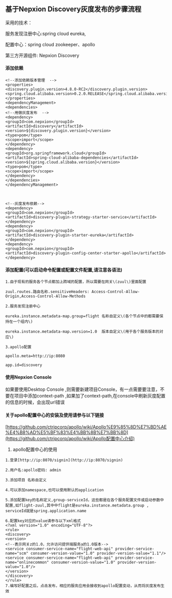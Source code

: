 ## 基于Nepxion Discovery灰度发布的步骤流程

采用的技术：

服务发现注册中心:spring cloud eureka,

配置中心：spring cloud zookeeper、apollo

第三方开源组件: Nepxion Discovery

#### 添加依赖

```
<!--添加依赖版本管理  -->
<properties>
<discovery.plugin.version>4.8.0-RC2</discovery.plugin.version>
<spring.cloud.alibaba.version>0.2.0.RELEASE</spring.cloud.alibaba.version>
</properties>
<dependencyManagement>
<dependencies>
<!--用做灰度发布  -->
<dependency>
<groupId>com.nepxion</groupId>
<artifactId>discovery</artifactId>
<version>${discovery.plugin.version}</version>
<type>pom</type>
<scope>import</scope>
</dependency>
<dependency>
<groupId>org.springframework.cloud</groupId>
<artifactId>spring-cloud-alibaba-dependencies</artifactId>
<version>${spring.cloud.alibaba.version}</version>
<type>pom</type>
<scope>import</scope>
</dependency>
</dependencies>
</dependencyManagement>



<!--灰度发布依赖-->
<dependency>
<groupId>com.nepxion</groupId>
<artifactId>discovery-plugin-strategy-starter-service</artifactId>
</dependency>
<dependency>
<groupId>com.nepxion</groupId>
<artifactId>discovery-plugin-starter-eureka</artifactId>
</dependency>
<dependency>
<groupId>com.nepxion</groupId>
<artifactId>discovery-plugin-config-center-starter-apollo</artifactId>
</dependency>
```

#### 添加配置\(可以启动命令配置或配置文件配置,请注意各语法\)

```
1.由于现有的服务各个节点都加上跨域的配置，所以需要在网关\(zuul\)里面配置

zuul.routes.路由名称.sensitiveHeaders: Access-Control-Allow-Origin,Access-Control-Allow-Methods

2.服务发现注册中心

eureka.instance.metadata-map.group=flight 名称自定义\(各个节点中的都需要保持在一个组内\)

eureka.instance.metadata-map.version=1.0  版本自定义\(用于各个服务版本的对应\)

3.apollo配置

apollo.meta=http://ip:8080

app.id=discovery
```

#### 使用Nepxion   Console

如果要使用Desktop Console ,则需要新建项目Console，有一点需要要注意，不要在项目中添加context-path ,如果加了context-path,在console中刷新灰度配置的信息的时候，会出现url错误

#### 关于apollo配置中心的安装及使用请参与以下链接

[https://github.com/ctripcorp/apollo/wiki/Apollo%E9%85%8D%E7%BD%AE%E4%B8%AD%E5%BF%83%E4%BB%8B%E7%BB%8D](https://github.com/ctripcorp/apollo/wiki/Apollo配置中心介绍)

1. apollo配置中心的使用

```
1.登录[http://ip:8070/signin](http://ip:8070/signin)

2.用户名:apollo密码: admin

3.添加项目 名称自定义

4.可以添加namespace,也可以使用默认的application

5.添加配置key的名称定义,group-serviceId，这些都是在各个服务配置文件或启动参数中配置,如flight-zuul,其中中flight是eureka.instance.metadata.group , serviceId就是spring.application.name

6.配置key对应的value请参与以下xml格式
<?xml version="1.0" encoding="UTF-8"?>
<rule>
<discovery>
<version>
<!--表示网关z的1.0，允许访问提供端服务a的1.0版本-->
<service consumer-service-name="flight-web-api" provider-service-name="scm" consumer-version-value="1.0" provider-version-value="1.1"/>
<service consumer-service-name="flight-web-api" provider-service-name="onlinecommon" consumer-version-value="1.0" provider-version-value="1.0"/>
</version>
</discovery>
</rule>
7.编写好配置之后，点击发布，相应的服务应用会接收到apollo配置变动，从而将灰度发布生效
```





